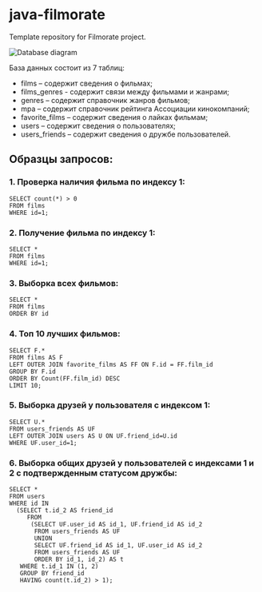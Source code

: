 # java-filmorate
Template repository for Filmorate project.

![Database diagram](../add-diagram/filmorate-database.png)

 База данных состоит из 7 таблиц:
 
- films – содержит сведения о фильмах;
- films_genres - содержит связи между фильмами и жанрами;
- genres – содержит справочник жанров фильмов;
- mpa – содержит справочник рейтинга Ассоциации кинокомпаний;
- favorite_films – содержит сведения о лайках фильмам;
- users – содержит сведения о пользователях;
- users_friends – содержит сведения о дружбе пользователей.

## Образцы запросов:
	
### 1. Проверка наличия фильма по индексу 1:  
    SELECT count(*) > 0 
    FROM films
    WHERE id=1;

### 2. Получение фильма по индексу 1:  
    SELECT *
    FROM films
    WHERE id=1;

### 3. Выборка всех фильмов:  
    SELECT *
    FROM films
    ORDER BY id

### 4. Топ 10 лучших фильмов:  
    SELECT F.*
    FROM films AS F
    LEFT OUTER JOIN favorite_films AS FF ON F.id = FF.film_id
    GROUP BY F.id
    ORDER BY Count(FF.film_id) DESC
    LIMIT 10;

### 5. Выборка друзей у пользователя с индексом 1:  
    SELECT U.*
    FROM users_friends AS UF
    LEFT OUTER JOIN users AS U ON UF.friend_id=U.id
    WHERE UF.user_id=1;

### 6. Выборка общих друзей у пользователей с индексами 1 и 2 с подтвержденным статусом дружбы:
    SELECT *
    FROM users
    WHERE id IN
      (SELECT t.id_2 AS friend_id
         FROM
          (SELECT UF.user_id AS id_1, UF.friend_id AS id_2
           FROM users_friends AS UF
           UNION
           SELECT UF.friend_id AS id_1, UF.user_id AS id_2
           FROM users_friends AS UF
           ORDER BY id_1, id_2) AS t
       WHERE t.id_1 IN (1, 2)
       GROUP BY friend_id
       HAVING count(t.id_2) > 1);
